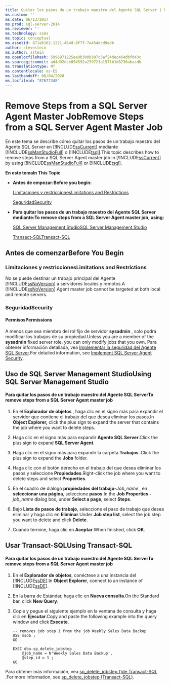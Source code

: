 ```yaml
---
title: Quitar los pasos de un trabajo maestro del Agente SQL Server | Microsoft Docs
ms.custom: ''
ms.date: 06/13/2017
ms.prod: sql-server-2014
ms.reviewer: ''
ms.technology: ssms
ms.topic: conceptual
ms.assetid: 871e6162-1221-464d-8f7f-7e454dcd9edb
author: stevestein
ms.author: sstein
ms.openlocfilehash: 5996971225ee0b300b307c5af24dec464dbfd43c
ms.sourcegitcommit: ad4d92dce894592a259721a1571b1d8736abacdb
ms.translationtype: MT
ms.contentlocale: es-ES
ms.lasthandoff: 08/04/2020
ms.locfileid: "87677348"
---
```

# <a name="remove-steps-from-a-sql-server-agent-master-job"></a><span data-ttu-id="e9765-102">Remove Steps from a SQL Server Agent Master Job</span><span class="sxs-lookup"><span data-stu-id="e9765-102">Remove Steps from a SQL Server Agent Master Job</span></span>
  <span data-ttu-id="e9765-103">En este tema se describe cómo quitar los pasos de un trabajo maestro del Agente SQL Server en [!INCLUDE[ssCurrent](../../includes/sscurrent-md.md)] mediante [!INCLUDE[ssManStudioFull](../../includes/ssmanstudiofull-md.md)] o [!INCLUDE[tsql](../../includes/tsql-md.md)].</span><span class="sxs-lookup"><span data-stu-id="e9765-103">This topic describes how to remove steps from a SQL Server Agent master job in [!INCLUDE[ssCurrent](../../includes/sscurrent-md.md)] by using [!INCLUDE[ssManStudioFull](../../includes/ssmanstudiofull-md.md)] or [!INCLUDE[tsql](../../includes/tsql-md.md)].</span></span>  
  
 <span data-ttu-id="e9765-104">**En este tema**</span><span class="sxs-lookup"><span data-stu-id="e9765-104">**In This Topic**</span></span>  
  
-   <span data-ttu-id="e9765-105">**Antes de empezar:**</span><span class="sxs-lookup"><span data-stu-id="e9765-105">**Before you begin:**</span></span>  
  
     [<span data-ttu-id="e9765-106">Limitaciones y restricciones</span><span class="sxs-lookup"><span data-stu-id="e9765-106">Limitations and Restrictions</span></span>](#Restrictions)  
  
     [<span data-ttu-id="e9765-107">Seguridad</span><span class="sxs-lookup"><span data-stu-id="e9765-107">Security</span></span>](#Security)  
  
-   <span data-ttu-id="e9765-108">**Para quitar los pasos de un trabajo maestro del Agente SQL Server mediante:**</span><span class="sxs-lookup"><span data-stu-id="e9765-108">**To remove steps from a SQL Server Agent master job, using:**</span></span>  
  
     [<span data-ttu-id="e9765-109">SQL Server Management Studio</span><span class="sxs-lookup"><span data-stu-id="e9765-109">SQL Server Management Studio</span></span>](#SSMSProcedure)  
  
     [<span data-ttu-id="e9765-110">Transact-SQL</span><span class="sxs-lookup"><span data-stu-id="e9765-110">Transact-SQL</span></span>](#TsqlProcedure)  
  
##  <a name="before-you-begin"></a><a name="BeforeYouBegin"></a> <span data-ttu-id="e9765-111">Antes de comenzar</span><span class="sxs-lookup"><span data-stu-id="e9765-111">Before You Begin</span></span>  
  
###  <a name="limitations-and-restrictions"></a><a name="Restrictions"></a> <span data-ttu-id="e9765-112">Limitaciones y restricciones</span><span class="sxs-lookup"><span data-stu-id="e9765-112">Limitations and Restrictions</span></span>  
 <span data-ttu-id="e9765-113">No se puede destinar un trabajo principal del Agente [!INCLUDE[ssNoVersion](../../includes/ssnoversion-md.md)] a servidores locales y remotos.</span><span class="sxs-lookup"><span data-stu-id="e9765-113">A [!INCLUDE[ssNoVersion](../../includes/ssnoversion-md.md)] Agent master job cannot be targeted at both local and remote servers.</span></span>  
  
###  <a name="security"></a><a name="Security"></a> <span data-ttu-id="e9765-114">Seguridad</span><span class="sxs-lookup"><span data-stu-id="e9765-114">Security</span></span>  
  
####  <a name="permissions"></a><a name="Permissions"></a> <span data-ttu-id="e9765-115">Permisos</span><span class="sxs-lookup"><span data-stu-id="e9765-115">Permissions</span></span>  
 <span data-ttu-id="e9765-116">A menos que sea miembro del rol fijo de servidor **sysadmin** , solo podrá modificar los trabajos de su propiedad.</span><span class="sxs-lookup"><span data-stu-id="e9765-116">Unless you are a member of the **sysadmin** fixed server role, you can only modify jobs that you own.</span></span> <span data-ttu-id="e9765-117">Para obtener información detallada, vea [Implementar la seguridad del Agente SQL Server](implement-sql-server-agent-security.md).</span><span class="sxs-lookup"><span data-stu-id="e9765-117">For detailed information, see [Implement SQL Server Agent Security](implement-sql-server-agent-security.md).</span></span>  
  
##  <a name="using-sql-server-management-studio"></a><a name="SSMSProcedure"></a> <span data-ttu-id="e9765-118">Uso de SQL Server Management Studio</span><span class="sxs-lookup"><span data-stu-id="e9765-118">Using SQL Server Management Studio</span></span>  
  
#### <a name="to-remove-steps-from-a-sql-server-agent-master-job"></a><span data-ttu-id="e9765-119">Para quitar los pasos de un trabajo maestro del Agente SQL Server</span><span class="sxs-lookup"><span data-stu-id="e9765-119">To remove steps from a SQL Server Agent master job</span></span>  
  
1.  <span data-ttu-id="e9765-120">En el **Explorador de objetos** , haga clic en el signo más para expandir el servidor que contiene el trabajo del que desea eliminar los pasos.</span><span class="sxs-lookup"><span data-stu-id="e9765-120">In **Object Explorer,** click the plus sign to expand the server that contains the job where you want to delete steps.</span></span>  
  
2.  <span data-ttu-id="e9765-121">Haga clic en el signo más para expandir **Agente SQL Server**.</span><span class="sxs-lookup"><span data-stu-id="e9765-121">Click the plus sign to expand **SQL Server Agent**.</span></span>  
  
3.  <span data-ttu-id="e9765-122">Haga clic en el signo más para expandir la carpeta **Trabajos** .</span><span class="sxs-lookup"><span data-stu-id="e9765-122">Click the plus sign to expand the **Jobs** folder.</span></span>  
  
4.  <span data-ttu-id="e9765-123">Haga clic con el botón derecho en el trabajo del que desea eliminar los pasos y seleccione **Propiedades**.</span><span class="sxs-lookup"><span data-stu-id="e9765-123">Right-click the job where you want to delete steps and select **Properties**.</span></span>  
  
5.  <span data-ttu-id="e9765-124">En el cuadro de diálogo **propiedades del trabajo-**_Job_name_ , en **seleccionar una página**, seleccione **pasos**.</span><span class="sxs-lookup"><span data-stu-id="e9765-124">In the **Job Properties -**_job_name_ dialog box, under **Select a page**, select **Steps**.</span></span>  
  
6.  <span data-ttu-id="e9765-125">Bajo **Lista de pasos de trabajo**, seleccione el paso de trabajo que desea eliminar y haga clic en **Eliminar**.</span><span class="sxs-lookup"><span data-stu-id="e9765-125">Under **Job step list**, select the job step you want to delete and click **Delete**.</span></span>  
  
7.  <span data-ttu-id="e9765-126">Cuando termine, haga clic en **Aceptar**.</span><span class="sxs-lookup"><span data-stu-id="e9765-126">When finished, click **OK**.</span></span>  
  
##  <a name="using-transact-sql"></a><a name="TsqlProcedure"></a> <span data-ttu-id="e9765-127">Usar Transact-SQL</span><span class="sxs-lookup"><span data-stu-id="e9765-127">Using Transact-SQL</span></span>  
  
#### <a name="to-remove-steps-from-a-sql-server-agent-master-job"></a><span data-ttu-id="e9765-128">Para quitar los pasos de un trabajo maestro del Agente SQL Server</span><span class="sxs-lookup"><span data-stu-id="e9765-128">To remove steps from a SQL Server Agent master job</span></span>  
  
1.  <span data-ttu-id="e9765-129">En el **Explorador de objetos**, conéctese a una instancia del [!INCLUDE[ssDE](../../includes/ssde-md.md)].</span><span class="sxs-lookup"><span data-stu-id="e9765-129">In **Object Explorer**, connect to an instance of [!INCLUDE[ssDE](../../includes/ssde-md.md)].</span></span>  
  
2.  <span data-ttu-id="e9765-130">En la barra de Estándar, haga clic en **Nueva consulta**.</span><span class="sxs-lookup"><span data-stu-id="e9765-130">On the Standard bar, click **New Query**.</span></span>  
  
3.  <span data-ttu-id="e9765-131">Copie y pegue el siguiente ejemplo en la ventana de consulta y haga clic en **Ejecutar**.</span><span class="sxs-lookup"><span data-stu-id="e9765-131">Copy and paste the following example into the query window and click **Execute**.</span></span>  
  
    ```  
    -- removes job step 1 from the job Weekly Sales Data Backup   
    USE msdb ;  
    GO  
  
    EXEC dbo.sp_delete_jobstep  
        @job_name = N'Weekly Sales Data Backup',  
        @step_id = 1 ;  
    GO  
    ```  
  
 <span data-ttu-id="e9765-132">Para obtener más información, vea [sp_delete_jobstep &#40;&#41;de Transact-SQL ](/sql/relational-databases/system-stored-procedures/sp-delete-jobstep-transact-sql).</span><span class="sxs-lookup"><span data-stu-id="e9765-132">For more information, see [sp_delete_jobstep &#40;Transact-SQL&#41;](/sql/relational-databases/system-stored-procedures/sp-delete-jobstep-transact-sql).</span></span>  
  
  
